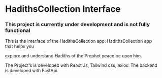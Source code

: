 # HadithsCollection Interface

### This project is currently under development and is not fully functional

This is the Interface of the HadithsCollection app. HadithsCollection app that helps you

explore and understand Hadiths of the Prophet peace be upon him.

The Project's is developed with React Js, Tailwind css, axios.
The backend is developed with FastApi.
